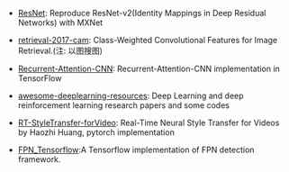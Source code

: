 - [ResNet](https://github.com/tornadomeet/ResNet): Reproduce ResNet-v2(Identity Mappings in Deep Residual Networks) with MXNet

- [retrieval-2017-cam](https://github.com/imatge-upc/retrieval-2017-cam): Class-Weighted Convolutional Features for Image Retrieval.(注: 以图搜图)

- [Recurrent-Attention-CNN](https://github.com/Michael-Jing/Recurrent-Attention-CNN): Recurrent-Attention-CNN implementation in TensorFlow

- [awesome-deeplearning-resources](https://github.com/endymecy/awesome-deeplearning-resources): Deep Learning and deep reinforcement learning research papers and some codes

- [RT-StyleTransfer-forVideo](https://github.com/curaai/RT-StyleTransfer-forVideo): Real-Time Neural Style Transfer for Videos by Haozhi Huang, pytorch implementation

- [FPN_Tensorflow](https://github.com/yangxue0827/FPN_Tensorflow):A Tensorflow implementation of FPN detection framework. 
